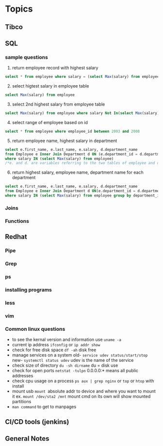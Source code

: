 # Topics

## Tibco

## SQL

### sample questions
1.  return employee record with highest salary
```sql
select * from employee where salary = (select Max(salary) from employee) 
```
2. select higtest salary in employee table
```sql
select Max(salary) from employee 
```
3. select 2nd highest salary from employee table
```sql
select Max(salary) from employee where salary Not In(select Max(salary) from employee)
```
4. select range of employee based on id
```sql
select * from employee where employee_id between 2003 and 2008
```
5. return employee name, highest salary in department
```sql
select e.first_name, e.last_name, e.salary, d.department_name 
from Employee e Inner Join Department d ON (e.department_id = d.department_id) 
where salary IN (select Max(salary) from employee)
/*e. and d. are variables referring to the two tables of employee and department*/
```
6. return highest salary, employee name, department name for each department
```sql
select e.first_name, e.last_name, e.salary, d.department_name
from Employee e Inner Join Department d ON(e.department_id = d.department_id)
where salary IN (select Max(salary) from employee group by department_id)
```

### Joins
### Functions

## Redhat

### Pipe
### Grep
### ps
### installing programs
### less
### vim

### Common linux questions
* to see the kernal version and information use `uname -a`
* current ip address `ifconfig` or `ip addr show`
* check for free disk space `df -ah` disk free
* manage services on a system old- `service udev status/start/stop` new- `systemctl status udev` udev is the name of the service 
* check size of directory `du -sh dirname` du = disk use 
* check for open ports `netstat -tulpn` 0.0.0.0:* means all public addresses
* check cpu usage on a process `ps aux | grep nginx` or `top` or `htop` with install
* mount usb `mount `absolute addr to device and where you want to mount it ex. `mount /dev/sta2 /mnt` mount cmd on its own will show mounted partitions
* `man command` to get to manpages
## CI/CD tools (jenkins)

## General Notes